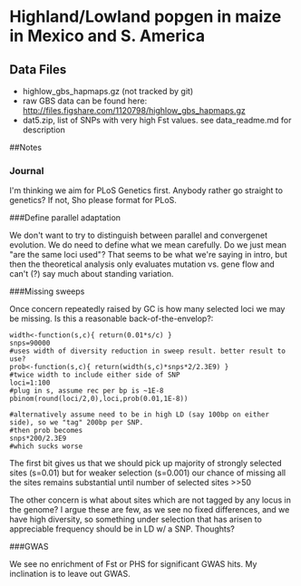 # Highland/Lowland popgen in maize in Mexico and S. America

## Data Files

- highlow_gbs_hapmaps.gz (not tracked by git) 
- raw GBS data can be found here: http://files.figshare.com/1120798/highlow_gbs_hapmaps.gz 
- dat5.zip, list of SNPs with very high Fst values. see data_readme.md for description

##Notes

### Journal

I'm thinking we aim for PLoS Genetics first. Anybody rather go straight to genetics? If not, Sho please format for PLoS.

###Define parallel adaptation

We don't want to try to distinguish between parallel and convergenet evolution.
We do need to define what we mean carefully. 
Do we just mean "are the same loci used"? 
That seems to be what we're saying in intro, but then the theoretical analysis only evaluates mutation vs. gene flow and can't (?) say much about standing variation.

###Missing sweeps

Once concern repeatedly raised by GC is how many selected loci we may be missing. Is this a reasonable back-of-the-envelop?:

	width<-function(s,c){ return(0.01*s/c) } 
	snps=90000
	#uses width of diversity reduction in sweep result. better result to use?
	prob<-function(s,c){ return(width(s,c)*snps*2/2.3E9) }
	#twice width to include either side of SNP
	loci=1:100
	#plug in s, assume rec per bp is ~1E-8
	pbinom(round(loci/2,0),loci,prob(0.01,1E-8))

	#alternatively assume need to be in high LD (say 100bp on either side), so we "tag" 200bp per SNP.  
	#then prob becomes
	snps*200/2.3E9
	#which sucks worse

The first bit gives us that we should pick up majority of strongly selected sites (s=0.01) but for weaker selection (s=0.001) our chance of missing all the sites remains substantial until number of selected sites >>50

The other concern is what about sites which are not tagged by any locus in the genome? 
I argue these are few, as we see no fixed differences, and we have high diversity, so something under selection that has arisen to appreciable frequency should be in LD w/ a SNP. 
Thoughts?

###GWAS

We see no enrichment of Fst or PHS for significant GWAS hits.  My inclination is to leave out GWAS.

